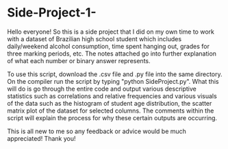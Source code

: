 # Side-Project-1-
Hello everyone! So this is a side project that I did on my own time to work with a dataset of Brazilian high school student which includes 
daily/weekend alcohol consumption, time spent hanging out, grades for three marking periods, etc. The notes attached go into further 
explanation of what each number or binary answer represents. 

To use this script, download the .csv file and .py file into the same directory. On the compiler run the script by typing "python SideProject.py". What this will do is go through the entire code and output various descriptive statistics such as correlations and relative frequencies and various visuals of the data such as the histogram of student age distribution, the scatter matrix plot of the dataset for selected columns. The comments within the script will explain the process for why these certain outputs are occurring. 

This is all new to me so any feedback or advice would be much appreciated! Thank you!
